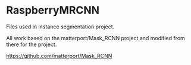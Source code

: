 # RaspberryMRCNN
Files used in instance segmentation project.

All work based on the matterport/Mask_RCNN project and modified from there for the project.

https://github.com/matterport/Mask_RCNN
